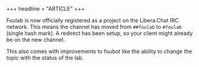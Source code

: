 +++
headline = "ARTICLE"
+++

Foulab is now officially registered as a project on the Libera.Chat IRC network. This means the channel has moved from `##foulab` to `#foulab` (single hash mark). A redirect has been setup, so your client might already be on the new channel.

This also comes with improvements to foubot like the ability to change the topic with the status of the lab.
